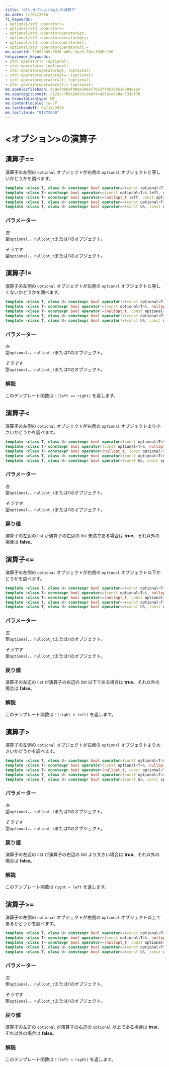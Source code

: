 ```yaml
---
title: '&lt;オプション&gt;の演算子'
ms.date: 11/04/2016
f1_keywords:
- optional/std::operator!=
- optional/std::operator==
- optional/std::operatoroperator&gt;
- optional/std::operatoroperator&gt=;
- optional/std::operatoroperator&lt;
- optional/std::operatoroperator&lt;=
ms.assetid: 57492e09-3836-4dbc-9ae5-78ecf506c190
helpviewer_keywords:
- std::operator!= (optional)
- std::operator== (optional)
- std::operatoroperator&gt; (optional)
- std::operatoroperator&gt=; (optional)
- std::operatoroperator&lt; (optional)
- std::operatoroperator&lt;= (optional)
ms.openlocfilehash: 9bdef0669f90da7865f7652ff4528e51e584e1a2
ms.sourcegitcommit: c123cc76bb2b6c5cde6f4c425ece420ac733bf70
ms.translationtype: MT
ms.contentlocale: ja-JP
ms.lasthandoff: 04/14/2020
ms.locfileid: "81373630"
---
```

# <a name="ltoptionalgt-operators"></a>&lt;オプション&gt;の演算子

## <a name="operator"></a><a name="op_eq_eq"></a>演算子==

演算子の左側の `optional` オブジェクトが右側の `optional` オブジェクトと等しいかどうかを調べます。

```cpp
template <class T, class U> constexpr bool operator==(const optional<T>& left, const optional<U>& right);
template <class T> constexpr bool operator==(const optional<T>& left, nullopt_t right) noexcept;
template <class T> constexpr bool operator==(nullopt_t left, const optional<T>& right) noexcept;
template <class T, class U> constexpr bool operator==(const optional<T>&, const U&);
template <class T, class U> constexpr bool operator==(const U&, const optional<T>&);
```

### <a name="parameters"></a>パラメーター

*左*\
型`optional`、、`nullopt_t`または`T`のオブジェクト。

*そうです*\
型`optional`、、`nullopt_t`または`T`のオブジェクト。

## <a name="operator"></a><a name="op_neq"></a>演算子!=

演算子の左側の `optional` オブジェクトが右側の `optional` オブジェクトと等しくないかどうかを調べます。

```cpp
template <class T, class U> constexpr bool operator!=(const optional<T>&, const optional<U>&);
template <class T> constexpr bool operator!=(const optional<T>&, nullopt_t) noexcept;
template <class T> constexpr bool operator!=(nullopt_t, const optional<T>&) noexcept;
template <class T, class U> constexpr bool operator!=(const optional<T>&, const U&);
template <class T, class U> constexpr bool operator!=(const U&, const optional<T>&);
```

### <a name="parameters"></a>パラメーター

*左*\
型`optional`、、`nullopt_t`または`T`のオブジェクト。

*そうです*\
型`optional`、、`nullopt_t`または`T`のオブジェクト。

### <a name="remarks"></a>解説

このテンプレート関数は `!(left == right)` を返します。

## <a name="operatorlt"></a><a name="op_lt"></a>演算子&lt;

演算子の左側の `optional` オブジェクトが右側の `optional` オブジェクトより小さいかどうかを調べます。

```cpp
template <class T, class U> constexpr bool operator<(const optional<T>&, const optional<U>&);
template <class T> constexpr bool operator<(const optional<T>&, nullopt_t) noexcept;
template <class T> constexpr bool operator<(nullopt_t, const optional<T>&) noexcept;
template <class T, class U> constexpr bool operator<(const optional<T>&, const U&);
template <class T, class U> constexpr bool operator<(const U&, const optional<T>&);
```

### <a name="parameters"></a>パラメーター

*左*\
型`optional`、、`nullopt_t`または`T`のオブジェクト。

*そうです*\
型`optional`、、`nullopt_t`または`T`のオブジェクト。

### <a name="return-value"></a>戻り値

演算子の左辺の list が演算子の右辺の list 未満である場合は **true**、それ以外の場合は **false**。

## <a name="operatorlt"></a><a name="op_lt_eq"></a>演算子&lt;=

演算子の左側の `optional` オブジェクトが右側の  `optional` オブジェクト以下かどうかを調べます。

```cpp
template <class T, class U> constexpr bool operator<=(const optional<T>&, const optional<U>&);
template <class T> constexpr bool operator<=(const optional<T>&, nullopt_t) noexcept;
template <class T> constexpr bool operator<=(nullopt_t, const optional<T>&) noexcept;
template <class T, class U> constexpr bool operator<=(const optional<T>&, const U&);
template <class T, class U> constexpr bool operator<=(const U&, const optional<T>&);
```

### <a name="parameters"></a>パラメーター

*左*\
型`optional`、、`nullopt_t`または`T`のオブジェクト。

*そうです*\
型`optional`、、`nullopt_t`または`T`のオブジェクト。

### <a name="return-value"></a>戻り値

演算子の左辺の list が演算子の右辺の list 以下である場合は **true**、それ以外の場合は **false**。

### <a name="remarks"></a>解説

このテンプレート関数は `!(right < left)` を返します。

## <a name="operatorgt"></a><a name="op_gt"></a>演算子&gt;

演算子の左側の `optional` オブジェクトが右側の `optional` オブジェクトより大きいかどうかを調べます。

```cpp
template <class T, class U> constexpr bool operator>(const optional<T>&, const optional<U>&);
template <class T> constexpr bool operator>(const optional<T>&, nullopt_t) noexcept;
template <class T> constexpr bool operator>(nullopt_t, const optional<T>&) noexcept;
template <class T, class U> constexpr bool operator>(const optional<T>&, const U&);
template <class T, class U> constexpr bool operator>(const U&, const optional<T>&);
```

### <a name="parameters"></a>パラメーター

*左*\
型`optional`、、`nullopt_t`または`T`のオブジェクト。

*そうです*\
型`optional`、、`nullopt_t`または`T`のオブジェクト。

### <a name="return-value"></a>戻り値

演算子の左辺の list が演算子の右辺の list より大きい場合は **true**、それ以外の場合は **false**。

### <a name="remarks"></a>解説

このテンプレート関数は `right < left` を返します。

## <a name="operatorgt"></a><a name="op_gt_eq"></a>演算子&gt;=

演算子の左側の `optional` オブジェクトが右側の `optional` オブジェクト以上であるかどうかを調べます。

```cpp
template <class T, class U> constexpr bool operator>=(const optional<T>&, const optional<U>&);
template <class T> constexpr bool operator>=(const optional<T>&, nullopt_t) noexcept;
template <class T> constexpr bool operator>=(nullopt_t, const optional<T>&) noexcept;
template <class T, class U> constexpr bool operator>=(const optional<T>&, const U&);
template <class T, class U> constexpr bool operator>=(const U&, const optional<T>&);
```

### <a name="parameters"></a>パラメーター

*左*\
型`optional`、、`nullopt_t`または`T`のオブジェクト。

*そうです*\
型`optional`、、`nullopt_t`または`T`のオブジェクト。

### <a name="return-value"></a>戻り値

演算子の左辺の `optional` が演算子の右辺の `optional` 以上である場合は **true**、それ以外の場合は **false**。

### <a name="remarks"></a>解説

このテンプレート関数は `!(left < right)` を返します。
